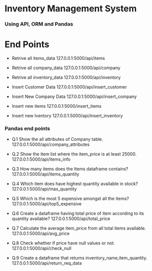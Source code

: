# Inventory Management System
### Using API, ORM and Pandas

# End Points 

 - Retrive all  items_data
    127.0.0.1:5000/api/items

 - Retrive all company_data 
    127.0.0.1:5000/api/company

 - Retrive all inventory_data
    127.0.0.1:5000/api/inventory   

 - Insert Customer Data
    127.0.0.1:5000/api/insert_customer

 - Insert New Company Data
    127.0.0.1:5000/api/insert_company

 - Insert new items
    127.0.0.1:5000/insert_items

 - Insert new Iventory
    127.0.0.1:5000/api/insert_inventory


### Pandas end points

 - Q.1 Show the all attributes of Company table.
     127.0.0.1:5000/api/company_attributes

 - Q.2 Show the item list where the item_price is at least 25000.
     127.0.0.1:5000/api/items_info

 - Q.3 How many items does the Items dataframe contains?
     127.0.0.1:5000/api/items_quantity  

 - Q.4 Which item does have highest quantity available in stock?       
      127.0.0.1:5000/api/max_quantity

 - Q.5 Which is the most 5 expensive amongst all the items?
      127.0.0.1:5000/api/top5_expensive     

 - Q.6 Create a dataframe having total price of item according to its quantity available?
      127.0.0.1:5000/api/total_price   

 - Q.7 Calculate the average item_price from all total items available.
      127.0.0.1:5000/api/avg_price   

 - Q.8 Check whether if price have null values or not.
      127.0.0.1:5000/api/check_null

 - Q.9 Create a dataframe that returns inventory_name,item_quantity.
     127.0.0.1:5000/api/return_req_data    